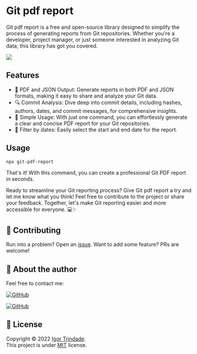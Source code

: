 # Git pdf report

Git pdf report is a free and open-source library designed to simplify the process of generating reports from Git repositories. Whether you're a developer, project manager, or just someone interested in analyzing Git data, this library has got you covered.

![](https://github.com/igortrinidad/git-pdf-report/docs/preview.gif)

## Features

- 📄 PDF and JSON Output: Generate reports in both PDF and JSON formats, making it easy to share and analyze your Git data.
- 🔍 Commit Analysis: Dive deep into commit details, including hashes, authors, dates, and commit messages, for comprehensive insights.
- 📝 Simple Usage: With just one command, you can effortlessly generate a clear and concise PDF report for your Git repositories.
- 📅 Filter by dates: Easily select the start and end date for the report.

## Usage

```bash
npx git-pdf-report

```

That's it! With this command, you can create a professional Git PDF report in seconds.

Ready to streamline your Git reporting process? Give Git pdf report a try and let me know what you think! Feel free to contribute to the project or share your feedback. Together, let's make Git reporting easier and more accessible for everyone. 💻✨

## 🤝 Contributing

Run into a problem? Open an [issue](https://github.com/igortrinidad/git-pdf-report/issues/new/choose).
Want to add some feature? PRs are welcome!

## 👤 About the author

Feel free to contact me: 

[![GitHub](https://img.shields.io/badge/MY-PORTFOLIO%20-blueviolet?style=for-the-badge&logo=read-the-docs&logoColor=white)](https://igortrindade.dev)

[![GitHub](https://img.shields.io/badge/github-%23121011.svg?style=for-the-badge&logo=github&logoColor=white)](https://github.com/igortrinidad)


## 📝 License

Copyright © 2022 [Igor Trindade](https://github.com/igortrinidad).  
This project is under [MIT](https://github.com/igortrinidad/git-pdf-report/blob/main/LICENCE) license.